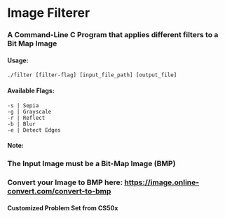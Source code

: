 # Image Filterer
### A Command-Line C Program that applies different filters to a Bit Map Image

#### Usage:
    ./filter [filter-flag] [input_file_path] [output_file]

#### Available Flags:
    -s | Sepia
    -g | Grayscale
    -r | Reflect
    -b | Blur
    -e | Detect Edges

#### Note:
### The Input Image must be a Bit-Map Image (BMP)
### Convert your Image to BMP here: https://image.online-convert.com/convert-to-bmp

#### Customized Problem Set from CS50x